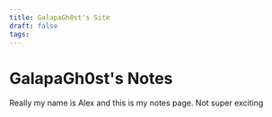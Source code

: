 ```yaml
---
title: GalapaGh0st's Site
draft: false
tags:
---
```

# GalapaGh0st's Notes

Really my name is Alex and this is my notes page. Not super exciting